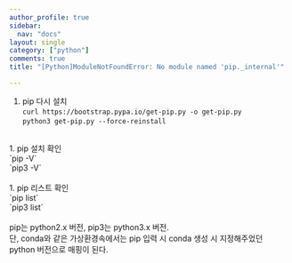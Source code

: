 ```yaml
---
author_profile: true
sidebar:
  nav: "docs"
layout: single
category: ["python"]
comments: true
title: "[Python]ModuleNotFoundError: No module named 'pip._internal'"

---
```

1. pip 다시 설치<br>
`curl https://bootstrap.pypa.io/get-pip.py -o get-pip.py`<br>
`python3 get-pip.py --force-reinstall`<br>
<br>
1. pip 설치 확인<br>
`pip -V`<br>
`pip3 -V`<br>
<br>
1. pip 리스트 확인<br>
`pip list`<br>
`pip3 list`<br>
<br>
pip는 python2.x 버전, pip3는 python3.x 버전.<br>
단, conda와 같은 가상환경속에서는 pip 입력 시 conda 생성 시 지정해주었던 python 버전으로 매핑이 된다.
